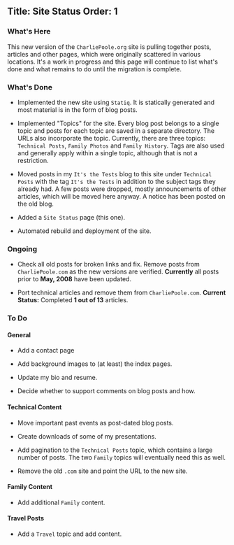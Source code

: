 Title: Site Status
Order: 1
---
### What's Here

This new version of the `CharliePoole.org` site is pulling together posts, articles
and other pages, which were originally scattered in various locations. It's a work
in progress and this page will continue to list what's done and what remains to do
until the migration is complete.

### What's Done

* Implemented the new site using `Statiq`. It is statically generated and most material
  is in the form of blog posts.

* Implemented "Topics" for the site. Every blog post belongs to a single topic and posts
  for each topic are saved in a separate directory. The URLs also incorporate the topic.
  Currently, there are three topics: `Technical Posts`, `Family Photos` and `Family History`.
  Tags are also used and generally apply within a single topic, although that is not
  a restriction.

* Moved posts in my `It's the Tests` blog to this site under `Technical Posts` with the
  tag `It's the Tests` in addition to the subject tags they already had. A few posts were
  dropped, mostly announcements of other articles, which will be moved here anyway. A 
  notice has been posted on the old blog.

* Added a `Site Status` page (this one).

* Automated rebuild and deployment of the site.

### Ongoing

* Check all old posts for broken links and fix. Remove posts from `CharliePoole.com`
  as the new versions are verified. **Currently** all posts prior to **May, 2008** have been
  updated.

* Port technical articles and remove them from `CharliePoole.com`.
  **Current Status:** Completed **1 out of 13** articles.

### To Do

#### General

* Add a contact page

* Add background images to (at least) the index pages.

* Update my bio and resume.

* Decide whether to support comments on blog posts and how.

#### Technical Content

* Move important past events as post-dated blog posts.

* Create downloads of some of my presentations.

* Add pagination to the `Technical Posts` topic, which contains a large number of posts.
  The two `Family` topics will eventually need this as well.

* Remove the old `.com` site and point the URL to the new site.

#### Family Content

* Add additional `Family` content.

#### Travel Posts

* Add a `Travel` topic and add content.